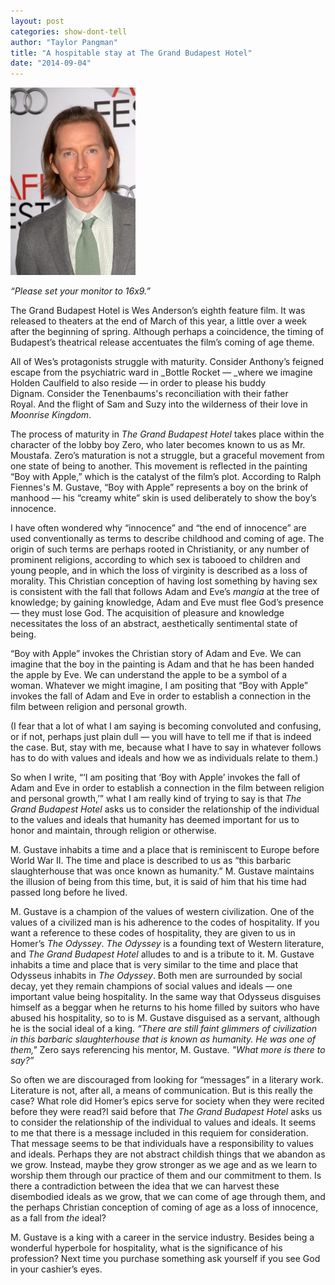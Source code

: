 ```yaml
---
layout: post
categories: show-dont-tell
author: "Taylor Pangman"
title: "A hospitable stay at The Grand Budapest Hotel"
date: "2014-09-04"
---
```


[![Wes Anderson at the Los Angeles Screening of 'Fantastic Mr. Fox'](/img/bigstock-Wes-Anderson-at-the-Los-Angele-57611738-200x300.jpg)](http://www.thehighscreen.com/wp-content/uploads/2014/09/bigstock-Wes-Anderson-at-the-Los-Angele-57611738.jpg)

_“Please set your monitor to 16x9.”_

The Grand Budapest Hotel is Wes Anderson’s eighth feature film. It was released to theaters at the end of March of this year, a little over a week after the beginning of spring. Although perhaps a coincidence, the timing of Budapest’s theatrical release accentuates the film’s coming of age theme.  

All of Wes’s protagonists struggle with maturity. Consider Anthony’s feigned escape from the psychiatric ward in _Bottle Rocket — _where we imagine Holden Caulfield to also reside — in order to please his buddy Dignam. Consider the Tenenbaums's reconciliation with their father Royal. And the flight of Sam and Suzy into the wilderness of their love in _Moonrise Kingdom_.  

The process of maturity in _The Grand Budapest Hotel_ takes place within the character of the lobby boy Zero, who later becomes known to us as Mr. Moustafa. Zero’s maturation is not a struggle, but a graceful movement from one state of being to another. This movement is reflected in the painting “Boy with Apple,” which is the catalyst of the film’s plot. According to Ralph Fiennes's M. Gustave, “Boy with Apple”  represents a boy on the brink of manhood — his “creamy white” skin is used deliberately to show the boy’s innocence. 

I have often wondered why “innocence” and “the end of innocence” are used conventionally as terms to describe childhood and coming of age. The origin of such terms are perhaps rooted in Christianity, or any number of prominent religions, according to which sex is tabooed to children and young people, and in which the loss of virginity is described as a loss of morality. This Christian conception of having lost something by having sex is consistent with the fall that follows Adam and Eve’s _mangia_ at the tree of knowledge; by gaining knowledge, Adam and Eve must flee God’s presence — they must lose God. The acquisition of pleasure and knowledge necessitates the loss of an abstract, aesthetically sentimental state of being.

“Boy with Apple” invokes the Christian story of Adam and Eve. We can imagine that the boy in the painting is Adam and that he has been handed the apple by Eve. We can understand the apple to be a symbol of a woman. Whatever we might imagine, I am positing that “Boy with Apple” invokes the fall of Adam and Eve in order to establish a connection in the film between religion and personal growth. 

(I fear that a lot of what I am saying is becoming convoluted and confusing, or if not, perhaps just plain dull — you will have to tell me if that is indeed the case. But, stay with me, because what I have to say in whatever follows has to do with values and ideals and how we as individuals relate to them.) 

So when I write, “‘I am positing that ‘Boy with Apple’ invokes the fall of Adam and Eve in order to establish a connection in the film between religion and personal growth,’” what I am really kind of trying to say is that _The Grand Budapest Hotel_ asks us to consider the relationship of the individual to the values and ideals that humanity has deemed important for us to honor and maintain, through religion or otherwise. 

M. Gustave inhabits a time and a place that is reminiscent to Europe before World War II. The time and place is described to us as “this barbaric slaughterhouse that was once known as humanity.” M. Gustave maintains the illusion of being from this time, but, it is said of him that his time had passed long before he lived.

M. Gustave is a champion of the values of western civilization. One of the values of a civilized man is his adherence to the codes of hospitality. If you want a reference to these codes of hospitality, they are given to us in Homer’s _The Odyssey_. _The Odyssey_ is a founding text of Western literature, and _The Grand Budapest Hotel_ alludes to and is a tribute to it. M. Gustave inhabits a time and place that is very similar to the time and place that Odysseus inhabits in _The Odyssey_. Both men are surrounded by social decay, yet they remain champions of social values and ideals — one important value being hospitality. In the same way that Odysseus disguises himself as a beggar when he returns to his home filled by suitors who have abused his hospitality, so to is M. Gustave disguised as a servant, although he is the social ideal of a king. _“There are still faint glimmers of civilization in this barbaric slaughterhouse that is known as humanity. He was one of them,"_ Zero says referencing his mentor, M. Gustave. _"What more is there to say?”_

So often we are discouraged from looking for “messages” in a literary work. Literature is not, after all, a means of communication. But is this really the case? What role did Homer’s epics serve for society when they were recited before they were read?I said before that _The Grand Budapest Hotel_ asks us to consider the relationship of the individual to values and ideals. It seems to me that there is a message included in this requiem for consideration. That message seems to be that individuals have a responsibility to values and ideals. Perhaps they are not abstract childish things that we abandon as we grow. Instead, maybe they grow stronger as we age and as we learn to worship them through our practice of them and our commitment to them. Is there a contradiction between the idea that we can harvest these disembodied ideals as we grow, that we can come of age through them, and the perhaps Christian conception of coming of age as a loss of innocence, as a fall from _the_ ideal?

M. Gustave is a king with a career in the service industry. Besides being a wonderful hyperbole for hospitality, what is the significance of his profession? Next time you purchase something ask yourself if you see God in your cashier’s eyes.


